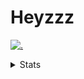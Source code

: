 # Heyzzz  

[![.](https://skillicons.dev/icons?i=js,java)](https://skillicons.dev)  

<details>
<summary>Stats</summary
<!--START_SECTION:waka-->

```txt
JavaScript     1 hr 50 mins    ██████████░░░░░░░░░░░░░░░   39.84 %
TypeScript     1 hr 37 mins    ████████▓░░░░░░░░░░░░░░░░   34.88 %
ActionScript   44 mins         ████░░░░░░░░░░░░░░░░░░░░░   16.13 %
Ezhil          10 mins         █░░░░░░░░░░░░░░░░░░░░░░░░   03.89 %
CSS            6 mins          ▓░░░░░░░░░░░░░░░░░░░░░░░░   02.30 %
```

<!--END_SECTION:waka-->
</details>
